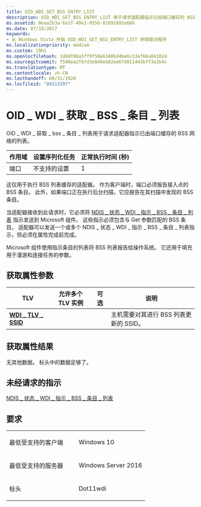 ```yaml
---
title: OID_WDI_GET_BSS_ENTRY_LIST
description: OID_WDI_GET_BSS_ENTRY_LIST 用于请求适配器指示已由端口缓存的 BSS 网络的列表。
ms.assetid: 0eaa2b3a-6a1f-49e1-9556-81691892e666
ms.date: 07/18/2017
keywords:
- 从 Windows Vista 开始 OID_WDI_GET_BSS_ENTRY_LIST 网络驱动程序
ms.localizationpriority: medium
ms.custom: 19H1
ms.openlocfilehash: 1d60f86a5ff9f50e6340bd4be6c53ef66a841024
ms.sourcegitcommit: f500ea2fbfd3e849eb82ee67d011443bff3e2b4c
ms.translationtype: MT
ms.contentlocale: zh-CN
ms.lasthandoff: 08/31/2020
ms.locfileid: "89213297"
---
```

# <a name="oid_wdi_get_bss_entry_list"></a>OID \_ WDI \_ 获取 \_ BSS \_ 条目 \_ 列表


OID \_ WDI \_ 获取 \_ bss \_ 条目 \_ 列表用于请求适配器指示已由端口缓存的 BSS 网络的列表。

| 作用域 | 设置序列化任务 | 正常执行时间 (秒)  |
|-------|--------------------------|---------------------------------|
| 端口  | 不支持的设置        | 1                               |

 

这仅用于执行 BSS 列表缓存的适配器。 作为客户端时，端口必须报告接入点的 BSS 条目。 此外，如果端口正在执行后台扫描，它应报告在其扫描中发现的 BSS 条目。

当适配器接收到此请求时，它必须将 [NDIS \_ 状态 \_ WDI \_ 指示 \_ BSS \_ 条目 \_ 列表](ndis-status-wdi-indication-bss-entry-list.md) 指示发送到 Microsoft 组件。 这些指示必须包含与 Get 参数匹配的 BSS 条目。 适配器可以发送一个或多个 NDIS \_ 状态 \_ WDI \_ 指示 \_ BSS \_ 条目 \_ 列表指示，但必须在属性完成前完成。

Microsoft 组件使用指示条目的列表将 BSS 列表报告给操作系统。 它还用于填充用于漫游和连接任务的参数。

## <a name="get-property-parameters"></a>获取属性参数


| TLV                                         | 允许多个 TLV 实例 | 可选 | 说明                                           |
|---------------------------------------------|--------------------------------|----------|-------------------------------------------------------|
| [**WDI \_ TLV \_ SSID**](./wdi-tlv-ssid.md) |                                |          | 主机需要对其进行 BSS 列表更新的 SSID。 |

 

## <a name="get-property-results"></a>获取属性结果


无其他数据。 标头中的数据足够了。
## <a name="unsolicited-indication"></a>未经请求的指示


[NDIS \_ 状态 \_ WDI \_ 指示 \_ BSS \_ 条目 \_ 列表](ndis-status-wdi-indication-bss-entry-list.md)

<a name="requirements"></a>要求
------------

<table>
<colgroup>
<col width="50%" />
<col width="50%" />
</colgroup>
<tbody>
<tr class="odd">
<td><p>最低受支持的客户端</p></td>
<td><p>Windows 10</p></td>
</tr>
<tr class="even">
<td><p>最低受支持的服务器</p></td>
<td><p>Windows Server 2016</p></td>
</tr>
<tr class="odd">
<td><p>标头</p></td>
<td>Dot11wdi</td>
</tr>
</tbody>
</table>

 

